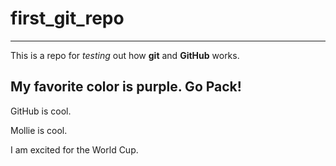 # first_git_repo

---

This is a repo for *testing* out how **git** and **GitHub** works.

## My favorite color is purple. Go Pack!

GitHub is cool.

Mollie is cool.

I am excited for the World Cup.
